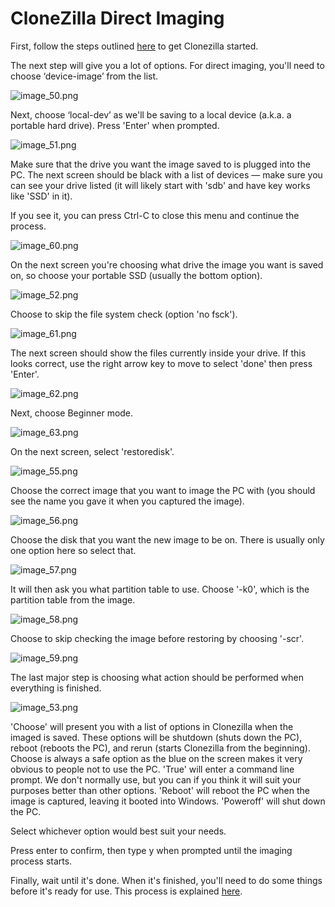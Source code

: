 # CloneZilla Direct Imaging

First, follow the steps outlined [here](Deploying-Images-using-CloneZilla.md) to get Clonezilla started.

The next step will give you a lot of options. For direct imaging, you'll need to choose ‘device-image’ from the list.

![image_50.png](image_50.png)

Next, choose ‘local-dev’ as we'll be saving to a local device (a.k.a. a portable hard drive). Press 'Enter' when prompted.

![image_51.png](image_51.png)

Make sure that the drive you want the image saved to is plugged into the PC.
The next screen should be black with a list of devices — make sure you can see your drive listed (it will likely start with 'sdb' and have key works like 'SSD' in it).

If you see it, you can press Ctrl-C to close this menu and continue the process.

![image_60.png](image_60.png)

On the next screen you're choosing what drive the image you want is saved on, so choose your portable SSD (usually the bottom option).

![image_52.png](image_52.png)

Choose to skip the file system check (option 'no fsck').

![image_61.png](image_61.png)

The next screen should show the files currently inside your drive. If this looks correct, use the right arrow key to move to select 'done' then press 'Enter'.

![image_62.png](image_62.png)

Next, choose Beginner mode.

![image_63.png](image_63.png)

On the next screen, select 'restoredisk'.

![image_55.png](image_55.png)

Choose the correct image that you want to image the PC with (you should see the name you gave it when you captured the image).

![image_56.png](image_56.png)

Choose the disk that you want the new image to be on. There is usually only one option here so select that.

![image_57.png](image_57.png)

It will then ask you what partition table to use. Choose '-k0', which is the partition table from the image.

![image_58.png](image_58.png)

Choose to skip checking the image before restoring by choosing '-scr'.

![image_59.png](image_59.png)

The last major step is choosing what action should be performed when everything is finished.

![image_53.png](image_53.png)

'Choose' will present you with a list of options in Clonezilla when the imaged is saved.
These options will be shutdown (shuts down the PC), reboot (reboots the PC), and rerun (starts Clonezilla from the beginning).
Choose is always a safe option as the blue on the screen makes it very obvious to people not to use the PC.
'True' will enter a command line prompt. We don't normally use, but you can if you think it will suit your purposes better than other options.
'Reboot' will reboot the PC when the image is captured, leaving it booted into Windows.
'Poweroff' will shut down the PC.

Select whichever option would best suit your needs.

Press enter to confirm, then type y when prompted until the imaging process starts.

Finally, wait until it's done. When it's finished, you'll need to do some things before it's ready for use. 
This process is explained [here](Setting-Up-PC-Post-Imaging.md).
